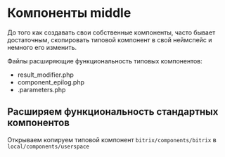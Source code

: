 # Компоненты middle
До того как создавать свои собственные компоненты, часто бывает достаточным, скопировать типовой компонент в свой неймспейс и немного его изменить.

Файлы расширяющие функциональность типовых компонентов:
- result_modifier.php
- component_epilog.php
- .parameters.php

## Расширяем функциональность стандартных компонентов
Открываем копируем типовой компонент `bitrix/components/bitrix` в `local/components/userspace`

